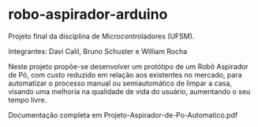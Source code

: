 # robo-aspirador-arduino

Projeto final da disciplina de Microcontroladores (UFSM).

Integrantes: Davi Calil, Bruno Schuster e William Rocha

Neste projeto propõe-se desenvolver um protótipo de um Robô Aspirador de Pó, com custo reduzido em relação aos existentes no mercado, para automatizar o processo manual ou semiautomático de limpar a casa, visando uma melhoria na qualidade de vida do usuário, aumentando o seu tempo livre.

Documentação completa em Projeto-Aspirador-de-Po-Automatico.pdf
